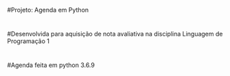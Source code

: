 #Projeto: Agenda em Python
#
#Desenvolvida para aquisição de nota avaliativa na disciplina Linguagem de Programação 1
#
#Agenda feita em python 3.6.9
